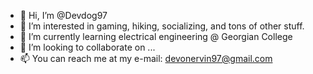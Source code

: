 - 👋 Hi, I’m @Devdog97
- 👀 I’m interested in gaming, hiking, socializing, and tons of other stuff.
- 🌱 I’m currently learning electrical engineering @ Georgian College
- 💞️ I’m looking to collaborate on ...
- 📫 You can reach me at my e-mail: devonervin97@gmail.com

<!---
Devdog97/Devdog97 is a ✨ special ✨ repository because its `README.md` (this file) appears on your GitHub profile.
You can click the Preview link to take a look at your changes.
--->
